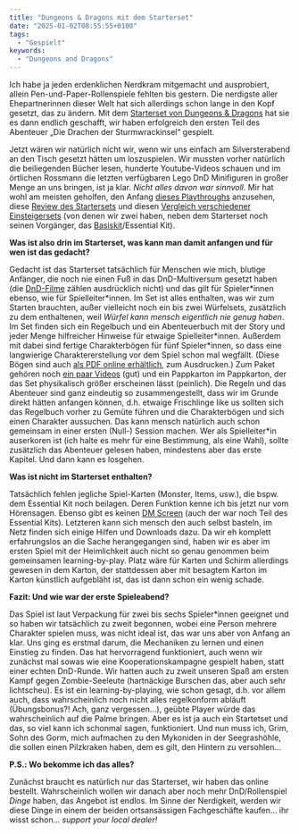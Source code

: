 ```yaml
---
title: "Dungeons & Dragons mit dem Starterset"
date: "2025-01-02T08:55:55+0100"
tags:
  - "Gespielt"
keywords:
  - "Dungeons and Dragons"
---
```


Ich habe ja jeden erdenklichen Nerdkram mitgemacht und ausprobiert, allein Pen-und-Paper-Rollenspiele fehlten bis gestern. Die nerdigste aller Ehepartnerinnen dieser Welt hat sich allerdings schon lange in den Kopf gesetzt, das zu ändern. Mit dem [Starterset von Dungeons & Dragons](https://dnd.wizards.com/de/products/starter-set) hat sie es dann endlich geschafft, wir haben erfolgreich den ersten Teil des Abenteuer „Die Drachen der Sturmwrackinsel“ gespielt. 

Jetzt wären wir natürlich nicht wir, wenn wir uns einfach am
Silversterabend an den Tisch gesetzt hätten um loszuspielen. Wir mussten vorher natürlich die beiliegenden Bücher lesen, hunderte Youtube-Videos schauen und im örtlichen Rossmann die letzten verfügbaren Lego DnD Minifiguren in großer Menge an uns bringen, ist ja klar. *Nicht alles davon war sinnvoll.* Mir hat wohl am meisten geholfen, den Anfang [dieses Playthroughs](https://youtu.be/OuExJDyVUik) anzusehen, diese [Review des Startersets](https://youtu.be/xCBoFB_YC-8) und diesen [Vergleich verschiedener Einsteigersets](https://youtu.be/IXLzP9-Kqis) (von denen wir zwei haben, neben dem Starterset noch seinen Vorgänger, das [Basiskit](https://dnd.wizards.com/de/products/essentials-kit)/Essential Kit).

**Was ist also drin im Starterset, was kann man damit anfangen und für wen ist das gedacht?**

Gedacht ist das Starterset tatsächlich für Menschen wie mich, blutige Anfänger, die noch nie einen Fuß in das DnD-Multiversum gesetzt haben (die [DnD-Filme](https://couchblog.de/blog/2024/01/02/dungeons-and-dragons-ehre-unter-dieben/) zählen ausdrücklich nicht) und das gilt für Spieler\*innen ebenso, wie für Spielleiter\*innen. Im Set ist alles enthalten, was wir zum Starten brauchten, außer vielleicht noch ein bis zwei Würfelsets, zusätzlich zu dem enthaltenen, weil *Würfel kann mensch eigentlich nie genug haben*. Im Set finden sich ein Regelbuch und ein Abenteuerbuch mit der Story und jeder Menge hilfreicher Hinweise für etwaige Spielleiter\*innen. Außerdem mit dabei sind fertige Charakterbögen für fünf Spieler\*innen, so dass eine langwierige Charaktererstellung vor dem Spiel schon mal wegfällt. (Diese Bögen sind auch [als PDF online erhältlich](https://dnd.wizards.com/de/resources/character-sheets), zum Ausdrucken.) Zum Paket gehören noch [ein paar Videos](https://dnd.wizards.com/de/how-to-play) (gut) und ein Pappkarton im Pappkarton, der das Set physikalisch größer erscheinen lässt (peinlich). Die Regeln und das Abenteuer sind ganz eindeutig so zusammengestellt, dass wir im Grunde direkt hätten anfangen können, d.h. etwaige Frischlinge like us sollten sich das Regelbuch vorher zu Gemüte führen und die Charakterbögen und sich einen Charakter aussuchen. Das kann mensch natürlich auch schon gemeinsam in einer ersten (Null-) Session machen. Wer als Spielleiter\*in auserkoren ist (ich halte es mehr für eine Bestimmung, als eine Wahl), sollte zusätzlich das Abenteuer gelesen haben, mindestens aber das erste Kapitel. Und dann kann es losgehen. 

**Was ist nicht im Starterset enthalten?**

Tatsächlich fehlen jegliche Spiel-Karten (Monster, Items, usw.), die bspw. dem Essential Kit noch beilagen. Deren Funktion kenne ich bis jetzt nur vom Hörensagen. Ebenso gibt es keinen [DM Screen](https://youtu.be/hYe9tbt1f1g) (auch der war noch Teil des Essential Kits). Letzteren kann sich mensch den auch selbst basteln, im Netz finden sich einige Hilfen und Downloads dazu. Da wir eh komplett erfahrungslos an die Sache herangegangen sind, haben wir es aber im ersten Spiel mit der Heimlichkeit auch nicht so genau genommen beim gemeinsamen learning-by-play. Platz wäre für Karten und Schirm allerdings gewesen in dem Karton, der stattdessen aber mit besagtem Karton im Karton künstlich aufgebläht ist, das ist dann schon ein wenig schade. 

**Fazit: Und wie war der erste Spieleabend?**

Das Spiel ist laut Verpackung für zwei bis sechs Spieler\*innen geeignet und so haben wir tatsächlich zu zweit begonnen, wobei eine Person mehrere Charakter spielen muss, was nicht ideal ist, das war uns aber von Anfang an klar. Uns ging es erstmal darum, die Mechaniken zu lernen und einen Einstieg zu finden. Das hat hervorragend funktioniert, auch wenn wir zunächst mal sowas wie eine Kooperationskampagne gespielt haben, statt einer echten DnD-Runde. Wir hatten auch zu zweit unseren Spaß am ersten Kampf gegen Zombie-Seeleute (hartnäckige Burschen das, aber auch sehr lichtscheu). Es ist ein learning-by-playing, wie schon gesagt, d.h. vor allem auch, dass wahrscheinlich noch nicht alles regelkonform abläuft (Übungsbonus?! Ach, ganz vergessen…), geübte Player würde das wahrscheinlich auf die Palme bringen. Aber es ist ja auch ein Startetset und das, so viel kann ich schonmal sagen, funktioniert. Und nun muss ich, Grim, Sohn des Gorm, mich aufmachen zu den Mykoniden in der Seegrashöhle, die sollen einen Pilzkraken haben, dem es gilt, den Hintern zu versohlen…

**P.S.: Wo bekomme ich das alles?**

Zunächst braucht es natürlich nur das Starterset, wir haben das online bestellt. Wahrscheinlich wollen wir danach aber noch mehr DnD/Rollenspiel *Dinge* haben, das Angebot ist endlos. Im Sinne der Nerdigkeit, werden wir diese Dinge in einem der beiden ortsansässigen Fachgeschäfte kaufen… ihr wisst schon… *support your local dealer!*
